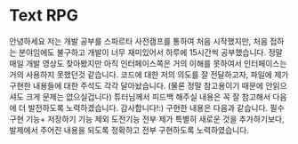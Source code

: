 # Text RPG
안녕하세요 
저는 개발 공부를 스파르타 사전캠프를 통하여 처음 시작했지만, 처음 접하는 분야임에도 불구하고 개발이 너무 재미있어서 하루에 15시간씩 공부했습니다.
정말 매일 개발 영상도 찾아봤지만 아직 인터페이스쪽은 거의 이해를 못하여서 인터페이스는 거의 사용하지 못했던것 같습니다. 
코드에 대한 저의 의도를 잘 전달하고자, 파일에 제가 구현한 내용들에 대한 주석도 각각 달아놨습니다.
(물론 정말 참고용이기 때문에 안읽으셔도 크게 문제는 없으실겁니다)
튜터님께서 피드백 해주실 내용은 꼭 잘 참고해서 다음에 더 발전하도록 노력하겠습니다. 감사합니다!:)
구현한 내용은 다음과 같습니다.
필수 구현 기능+ 저장하기 기능 제외 도전기능 전부
제가 특별히 새로운 것을 추가하기보다, 발제에서 주어진 내용을 되도록 정확하고 전부 구현하도록 노력하였습니다. 

